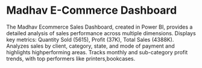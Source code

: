 # Madhav E-Commerce Dashboard
The Madhav Ecommerce Sales Dashboard, created in Power BI, provides a detailed analysis of sales performance across multiple dimensions.
Displays key metrics: Quantity Sold (5615), Profit (37K), Total Sales (4388K).
Analyzes sales by client, category, state, and mode of payment and highlights highperforming areas.
Tracks monthly and sub-category profit trends, with top performers like printers,bookcases.
